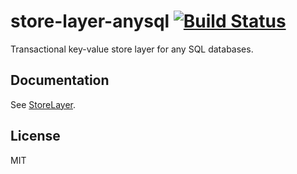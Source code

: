 # store-layer-anysql [![Build Status](https://travis-ci.org/object-layer/store-layer-anysql.svg?branch=master)](https://travis-ci.org/object-layer/store-layer-anysql)

Transactional key-value store layer for any SQL databases.

## Documentation

See [StoreLayer](https://www.npmjs.com/package/store-layer).

## License

MIT
